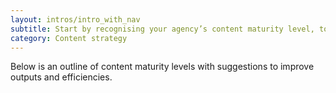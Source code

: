 ```yaml
---
layout: intros/intro_with_nav
subtitle: Start by recognising your agency’s content maturity level, to know how you can progress and improve.
category: Content strategy
---
```

Below is an outline of content maturity levels with suggestions to improve outputs and efficiencies.
